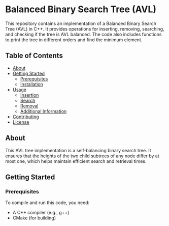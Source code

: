 # Balanced Binary Search Tree (AVL)

This repository contains an implementation of a Balanced Binary Search Tree (AVL) in C++. It provides operations for inserting, removing, searching, and checking if the tree is AVL balanced. The code also includes functions to print the tree in different orders and find the minimum element.

## Table of Contents

- [About](#about)
- [Getting Started](#getting-started)
  - [Prerequisites](#prerequisites)
  - [Installation](#installation)
- [Usage](#usage)
  - [Insertion](#insertion)
  - [Search](#search)
  - [Removal](#removal)
  - [Additional Information](#additional-information)
- [Contributing](#contributing)
- [License](#license)

## About

This AVL tree implementation is a self-balancing binary search tree. It ensures that the heights of the two child subtrees of any node differ by at most one, which helps maintain efficient search and retrieval times.

## Getting Started

### Prerequisites

To compile and run this code, you need:

- A C++ compiler (e.g., g++)
- CMake (for building)
